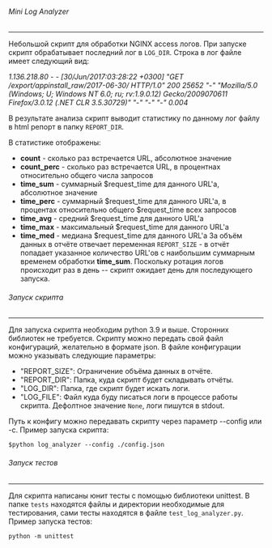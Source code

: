 ###### Mini Log Analyzer
_________________

Небольшой скрипт для обработки NGINX access логов. При запуске скрипт обрабатывает последний лог в ``LOG_DIR``. Строка в лог файле имеет следующий вид:

_1.136.218.80 -  - [30/Jun/2017:03:28:22 +0300] "GET /export/appinstall_raw/2017-06-30/ HTTP/1.0" 200 25652 "-" "Mozilla/5.0 (Windows; U; Windows NT 6.0; ru; rv:1.9.0.12) Gecko/2009070611 Firefox/3.0.12 (.NET CLR 3.5.30729)" "-" "-" "-" 0.004_

В результате анализа скрипт выводит статистику по данному лог файлу в html репорт в папку ``REPORT_DIR``. 

В статистике отображены:
- **count** - сĸольĸо раз встречается URL, абсолютное значение
- **count_perc** - сĸольĸо раз встречается URL, в процентнах относительно общего числа запросов
- **time_sum** - суммарный $request_time для данного URL'а, абсолютное значение
- **time_perc** - суммарный $request_time для данного URL'а, в процентах относительно общего $request_time всех запросов
- **time_avg** - средний $request_time для данного URL'а
- **time_max** - маĸсимальный $request_time для данного URL'а
- **time_med** - медиана $request_time для данного URL'а
За объём данных в отчёте отвечает переменная ``REPORT_SIZE`` - в отчёт попадает указанное количество URL'ов 
с наибольшим суммарным временем обработĸи **time_sum**. Поскольку ротация логов происходит раз в день -- скрипт ожидает
день для последующего запуска.

###### Запуск скрипта
______________

Для запуска скрипта необходим python 3.9 и выше. Сторонних библиотек не требуется. Скрипту можно передать свой файл 
конфигураций, желательно в формате json. В файле конфигурации можно указывать следующие параметры:

 - "REPORT_SIZE": Ограничение объёма данных в отчёте.
 - "REPORT_DIR": Папка, куда скрипт будет складывать отчёты.
 - "LOG_DIR": Папка, где скрипт будет искать логи.
 - "LOG_FILE": Файл куда буду писаться логи в процессе работы скрипта. Дефолтное значение ``None``, 
   логи пишутся в stdout.

Путь к конфигу можно передавать скрипту через параметр --config или -с. Пример запуска скрипта:

`$python log_analyzer --config ./config.json`

###### Запуск тестов
_____________
Для скрипта написаны юнит тесты с помощью библиотеки unittest. В папке ``tests`` находятся файлы и директории необходимые 
для тестирования, сами тесты находятся в файле ``test_log_analyzer.py``. Пример запуска тестов:

`python -m unittest`

